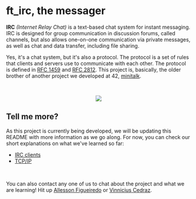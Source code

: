 # ft_irc, the messager

**IRC** *(Internet Relay Chat)* is a text-based chat system for instant messaging. IRC is designed for group communication in discussion forums, called channels, but also allows one-on-one communication via private messages, as well as chat and data transfer, including file sharing.

Yes, it's a chat system, but it's also a protocol. The protocol is a set of rules that clients and servers use to communicate with each other. The protocol is defined in [RFC 1459](https://tools.ietf.org/html/rfc1459) and [RFC 2812](https://tools.ietf.org/html/rfc2812). This project is, basically, the older brother of another project we developed at 42, [minitalk](https://github.com/jlbernardo/minitalk).

<br>
<p align="center">
  <img src="https://github.com/user-attachments/assets/6a42f320-c8a6-4be5-a1b4-93efb3d0aff6"/>
</p>

## Tell me more?
As this project is currently being developed, we will be updating this README with more information as we go along. For now, you can check our short explanations on what we've learned so far:

- [IRC clients](docs/IRC_clients.md)
- [TCP/IP](docs/TCP_IP.md)

<br>

You can also contact any one of us to chat about the project and what we are learning! Hit up [Allesson Figueiredo](https://github.com/allfigueiredodev) or [Vinnicius Cedraz](https://github.com/Vinni-Cedraz).

